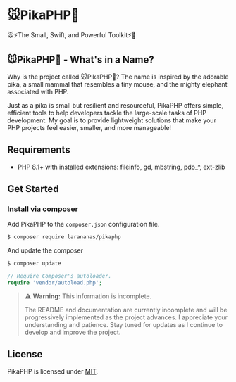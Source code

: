 # 🐭PikaPHP🐘
🐭⚡️The Small, Swift, and Powerful Toolkit⚡️🐘

## 🐭PikaPHP🐘 - What's in a Name?

Why is the project called 🐭PikaPHP🐘? The name is inspired by the adorable pika, a small mammal that resembles a tiny mouse, and the mighty elephant associated with PHP.

Just as a pika is small but resilient and resourceful, PikaPHP offers simple, efficient tools to help developers tackle the large-scale tasks of PHP development. My goal is to provide lightweight solutions that make your PHP projects feel easier, smaller, and more manageable!

## Requirements

- PHP 8.1+ with installed extensions: fileinfo, gd, mbstring, pdo_*, ext-zlib

## Get Started

### Install via composer

Add PikaPHP to the `composer.json` configuration file.
```bash
$ composer require larananas/pikaphp
```

And update the composer
```bash
$ composer update
```

```php
// Require Composer's autoloader.
require 'vendor/autoload.php';
```

> ⚠️ **Warning:** This information is incomplete.
>
> The README and documentation are currently incomplete and will be progressively implemented as the project advances. I appreciate your understanding and patience. Stay tuned for updates as I continue to develop and improve the project.


## License
PikaPHP is licensed under [MIT](https://github.com/lara-ananas/PikaPHP/blob/main/LICENSE).